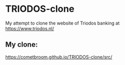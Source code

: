 # TRIODOS-clone
My attempt to clone the website of Triodos banking at https://www.triodos.nl/
## My clone:
https://cometbroom.github.io/TRIODOS-clone/src/
